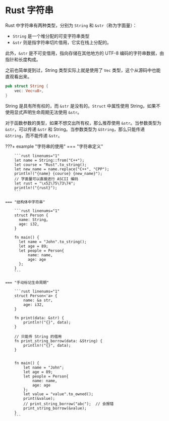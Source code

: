 # Rust 字符串

Rust 中字符串有两种类型，分别为 `String` 和 `&str`（称为字面量）：

- `String` 是一个堆分配的可变字符串类型
- `&str` 则是指字符串切片借用，它实在栈上分配的。

此外，`&str` 是不可变借用，指向存储在其他地方的 UTF-8 编码的字符串数据，由指针和长度构成。

之前也简单提到过，String 类型实际上就是使用了 `Vec` 类型，这个从源码中也能直观看出来。

```rust linenums="1"
pub struct String {
    vec: Vec<u8>,
}
```

String 是具有所有权的，而 `&str` 是没有的。`Struct` 中属性使用 String，如果不使用显式声明生命周期无法使用 `&str`。

对于函数参数的类型，如果不想交出所有权，那么推荐使用 `&str`。当参数类型为 `&str`，可以传递 `&str` 和 String。当参数类型为 `&String`，那么只能传递 `&String`，而不能传递 `&str`。

???+ example "字符串的使用"
    === "字符串定义"

        ```rust linenums="1"
        let name = String::from("C++");
        let course = "Rust".to_string();
        let new_name = name.replace("C++", "CPP");
        println!("{name} {course} {new_name}");
        // 字面量可以直接进行 ASCII 编码
        let rust = "\x52\75\73\74";
        println!("{rust}");
        ```
  
    === "结构体中字符串"

        ```rust linenums="1"
        struct Person {
          name: String,
          age: i32,
        }

        fn main() {
          let name = "John".to_string();
          let age = 89;
          let people = Person{
              name: name,
              age: age
          };
        }
        ```

    === "手动标记生命周期"

        ```rust linenums="1"
        struct Person<'a> {
            name: &a str,
            age: i32,
        }

        fn print(data: &str) {
            println!("{}", data);
        }

        // 只能传 String 的借用
        fn print_string_borrow(data: &String) {
            println!("{}", data);
        }


        fn main() {
            let name = "John";
            let age = 89;
            let people = Person{
                name: name,
                age: age
            };
            let value = "value".to_owned();
            print(&value);
            // print_string_borrow("abc");  // 会报错
            print_string_borrow(&value);
        }
        ```
